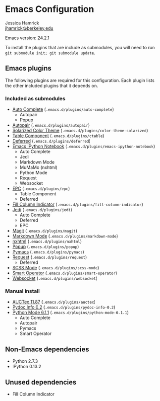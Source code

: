 # Emacs Configuration

Jessica Hamrick  
jhamrick@berkeley.edu

Emacs version: 24.2.1

To install the plugins that are include as submodules, you will need
to run `git submodule init; git submodule update`.

## Emacs plugins

The following plugins are required for this configuration. Each plugin
lists the other included plugins that it depends on.

### Included as submodules

* [Auto Complete](https://github.com/auto-complete/auto-complete) (`.emacs.d/plugins/auto-complete`)
    * Autopair
	* Popup
* [Autopair](https://github.com/capitaomorte/autopair) (`.emacs.d/plugins/autopair`)
* [Solarized Color Theme](https://github.com/sellout/emacs-color-theme-solarized) (`.emacs.d/plugins/color-theme-solarized`)
* [Table Component](https://github.com/kiwanami/emacs-ctable) (`.emacs.d/plugins/ctable`)
* [Deferred](https://github.com/kiwanami/emacs-deferred) (`.emacs.d/plugins/deferred`)
* [Emacs IPython Notebook](https://github.com/tkf/emacs-ipython-notebook) (`.emacs.d/plugins/emacs-ipython-notebook`)
    * Auto Complete
	* Jedi
	* Markdown Mode
	* MuMaMo (nxhtml)
	* Python Mode
	* Request
	* Websocket
* [EPC](https://github.com/kiwanami/emacs-epc) (`.emacs.d/plugins/epc`)
    * Table Component
	* Deferred
* [Fill Column Indicator](https://github.com/alpaker/Fill-Column-Indicator) (`.emacs.d/plugins/fill-column-indicator`)
* [Jedi](https://github.com/tkf/emacs-jedi) (`.emacs.d/plugins/jedi`)
	* Auto Complete
	* Deferred
    * EPC
* [Magit](https://github.com/magit/magit) (`.emacs.d/plugins/magit`)
* [Markdown Mode](http://jblevins.org/projects/markdown-mode/) (`.emacs.d/plugins/markdown-mode`)
* [nxhtml](https://github.com/emacsmirror/nxhtml) (`.emacs.d/plugins/nxhtml`)
* [Popup](https://github.com/auto-complete/popup-el) (`.emacs.d/plugins/popup`)
* [Pymacs](https://github.com/pinard/Pymacs) (`.emacs.d/plugins/pymacs`)
* [Request](https://github.com/tkf/emacs-request) (`.emacs.d/plugins/request`)
    * Deferred
* [SCSS Mode](https://github.com/antonj/scss-mode/) (`.emacs.d/plugins/scss-mode`)
* [Smart Operator](https://github.com/xwl/smart-operator) (`.emacs.d/plugins/smart-operator`)
* [Websocket](https://github.com/ahyatt/emacs-websocket) (`.emacs.d/plugins/websocket`)

### Manual install

* [AUCTex 11.87](http://www.gnu.org/software/auctex/download.html) (`.emacs.d/plugins/auctex`)
* [Pydoc Info 0.2](https://bitbucket.org/jonwaltman/pydoc-info) (`.emacs.d/plugins/pydoc-info-0.2`)
* [Python Mode 6.1.1](https://launchpad.net/python-mode/) (`.emacs.d/plugins/python-mode-6.1.1`)
    * Auto Complete
	* Autopair
	* Pymacs
	* Smart Operator

## Non-Emacs dependencies

* Python 2.7.3
* IPython 0.13.2

## Unused dependencies

* Fill Column Indicator
